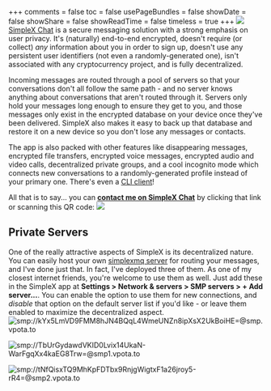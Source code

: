 +++
comments = false
toc = false
usePageBundles = false
showDate = false
showShare = false
showReadTime = false
timeless = true
+++
![](/logos/simplex.svg)
[SimpleX Chat](https://simplex.chat/) is a secure messaging solution with a strong emphasis on user privacy. It's (naturally) end-to-end encrypted, doesn't require (or collect) *any* information about you in order to sign up, doesn't use any persistent user identifiers (not even a randomly-generated one), isn't associated with any cryptocurrency project, and is fully decentralized.

Incoming messages are routed through a pool of servers so that your conversations don't all follow the same path - and no server knows anything about conversations that aren't routed through it. Servers only hold your messages long enough to ensure they get to you, and those messages only exist in the encrypted database on your device once they've been delivered. SimpleX also makes it easy to back up that database and restore it on a new device so you don't lose any messages or contacts.

The app is also packed with other features like disappearing messages, encrypted file transfers, encrypted voice messages, encrypted audio and video calls, decentralized private groups, and a cool incognito mode which connects new conversations to a randomly-generated profile instead of your primary one. There's even a [CLI client](https://github.com/simplex-chat/simplex-chat/blob/stable/docs/CLI.md)!

All that is to say... you can **[contact me on SimpleX Chat](https://simplex.chat/contact/#/?v=1-2&smp=smp%3A%2F%2FkYx5LmVD9FMM8hJN4BQqL4WmeUNZn8ipXsX2UkBoiHE%3D%40smp.vpota.to%2FFLy56WLZ79Xda3gW0BjUWDotP6uaparF%23%2F%3Fv%3D1-2%26dh%3DMCowBQYDK2VuAyEAZTkRAbrxefYZbb5Qypb9BXfuN0X0tzSPEv682DkNcn0%253D)** by clicking that link or scanning this QR code:
![](/images/simplex-invite.png)

## Private Servers
One of the really attractive aspects of SimpleX is its decentralized nature. You can easily host your own [simplexmq server](https://github.com/simplex-chat/simplexmq) for routing your messages, and I've done just that. In fact, I've deployed three of them. As one of my closest internet friends, you're welcome to use them as well. Just add these in the SimpleX app at **Settings > Network & servers > SMP servers > + Add server...**. You can enable the option to use them for new connections, and *disable* that option on the default server list if you'd like - or leave them enabled to maximize the decentralized aspect.
![smp://kYx5LmVD9FMM8hJN4BQqL4WmeUNZn8ipXsX2UkBoiHE=@smp.vpota.to](/images/smp-vpota-to.png)

![smp://TbUrGydawdVKID0Lvix14UkaN-WarFgqXx4kaEG8Trw=@smp1.vpota.to](/images/smp1-vpota-to.png)

![smp://tNfQisxTQ9MhKpFDTbx9RnjgWigtxF1a26jroy5-rR4=@smp2.vpota.to](/images/smp2-vpota-to.png)



